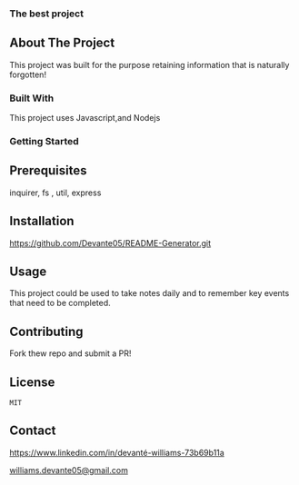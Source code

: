 
  ### The best project

  ## About The Project
  This project was built for the purpose retaining information that is naturally forgotten!
  
  <!-- [!]() -->
  <!-- [!]() -->
  <!-- [!]() -->
  
  
  ### Built With
  This project uses Javascript,and Nodejs 
  
  
  ### Getting Started

  ## Prerequisites
  inquirer, fs , util, express

  
  ## Installation
  https://github.com/Devante05/README-Generator.git

  
  ## Usage
  This project could be used to take notes daily and to remember key events that need to be completed.

  
  ## Contributing
  Fork thew repo and submit a PR!

  
  ## License
    MIT
  
  ## Contact
  https://www.linkedin.com/in/devanté-williams-73b69b11a

  williams.devante05@gmail.com
